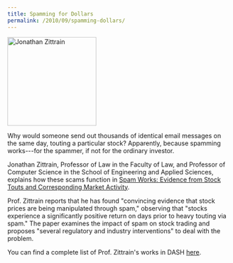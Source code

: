 ```yaml
---
title: Spamming for Dollars
permalink: /2010/09/spamming-dollars/
---
```

<img src="{{site.baseurl}}/assets/img/zittrain.jpeg" alt="Jonathan Zittrain" title="Jonathan Zittrain" width="200" height="200" class="floatleft">

Why would someone send out thousands of identical email messages on the same day, touting a particular stock? Apparently, because spamming works---for the spammer, if not for the ordinary investor.

Jonathan Zittrain, Professor of Law in the Faculty of Law, and Professor of Computer Science in the School of Engineering and Applied Sciences, explains how these scams function in [Spam Works: Evidence from Stock Touts and Corresponding Market Activity](http://nrs.harvard.edu/urn-3:HUL.InstRepos:4455162).

Prof. Zittrain reports that he has found "convincing evidence that stock prices are being manipulated through spam," observing that "stocks experience a significantly positive return on days prior to heavy touting via spam."  The paper examines the impact of spam on stock trading and proposes "several regulatory and industry interventions" to deal with the problem.

You can find a complete list of Prof. Zittrain's works in DASH [here](http://dash.harvard.edu/handle/1/8/browse?authority=46ed92dca576240b246c0abbffcb62ae&type=harvardAuthor).

